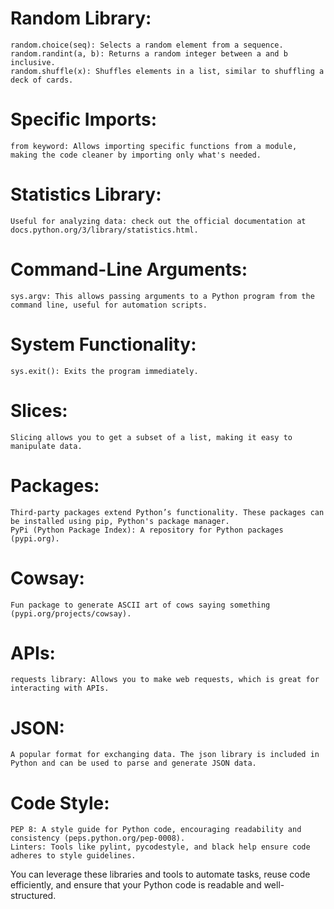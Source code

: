 # Random Library:

    random.choice(seq): Selects a random element from a sequence.
    random.randint(a, b): Returns a random integer between a and b inclusive.
    random.shuffle(x): Shuffles elements in a list, similar to shuffling a deck of cards.

# Specific Imports:

    from keyword: Allows importing specific functions from a module, making the code cleaner by importing only what's needed.

# Statistics Library:

    Useful for analyzing data: check out the official documentation at docs.python.org/3/library/statistics.html.

# Command-Line Arguments:

    sys.argv: This allows passing arguments to a Python program from the command line, useful for automation scripts.

# System Functionality:

    sys.exit(): Exits the program immediately.

# Slices:

    Slicing allows you to get a subset of a list, making it easy to manipulate data.

# Packages:

    Third-party packages extend Python’s functionality. These packages can be installed using pip, Python's package manager.
    PyPi (Python Package Index): A repository for Python packages (pypi.org).

# Cowsay:

    Fun package to generate ASCII art of cows saying something (pypi.org/projects/cowsay).

# APIs:

    requests library: Allows you to make web requests, which is great for interacting with APIs.

# JSON:

    A popular format for exchanging data. The json library is included in Python and can be used to parse and generate JSON data.

# Code Style:

    PEP 8: A style guide for Python code, encouraging readability and consistency (peps.python.org/pep-0008).
    Linters: Tools like pylint, pycodestyle, and black help ensure code adheres to style guidelines.

You can leverage these libraries and tools to automate tasks, reuse code efficiently, and ensure that your Python code is readable and well-structured.